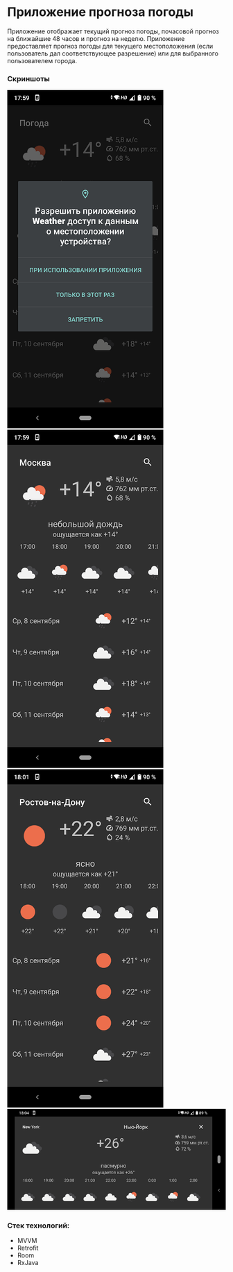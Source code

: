 # Приложение прогноза погоды
Приложение отображает текущий прогноз погоды, почасовой прогноз на ближайшие 48 часов и прогноз на неделю. Приложение предоставляет прогноз погоды для текущего местоположения (если пользователь дал соответствующее разрешение) или для выбранного пользователем города. 

### Скриншоты
![screenshot](/readme_assets/Screenshot_1.png "Запрашиваем разрешение")
![screenshot](/readme_assets/Screenshot_2.png "Погода в Москве")
![screenshot](/readme_assets/Screenshot_3.png "Погода в Ростове-На-Дону")
![screenshot](/readme_assets/Screenshot_4.png "Погода в Нью-Йорке")
### Стек технологий: 
- MVVM
- Retrofit
- Room
- RxJava
